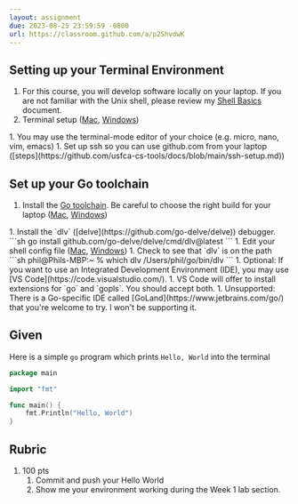 ```yaml
---
layout: assignment
due: 2023-08-25 23:59:59 -0800
url: https://classroom.github.com/a/p2ShvdwK
---
```


## Setting up your Terminal Environment

1. For this course, you will develop software locally on your laptop. If you are not familiar with the Unix shell, please review my [Shell Basics](https://github.com/usfca-cs-tools/docs/blob/main/shell-basics.md) document.
1. Terminal setup (<a href="#" onclick="toggle_display('terminal_mac')">Mac</a>, <a href="#" onclick="toggle_display('terminal_win')">Windows</a>)
<div id="terminal_mac" class="div-toggle" style="display:none" markdown=1>
For Mac:
- Apple's Terminal app should work ok
- I prefer [iTerm2](https://iterm2.com/) because it works well with my preferred terminal-mode editor, [micro](https://iterm2.com/)
</div>
<div id="terminal_win" class="div-toggle" style="display:none" markdown=1>
For Windows:
- I recommend using [Git For Windows](https://gitforwindows.org/). Git Bash offers a Unix-like shell environment.
- If you already have [Windows Subsystem for Linux](https://learn.microsoft.com/en-us/windows/wsl/install), that's also fine
</div>
1. You may use the terminal-mode editor of your choice (e.g. micro, nano, vim, emacs)
1. Set up ssh so you can use github.com from your laptop ([steps](https://github.com/usfca-cs-tools/docs/blob/main/ssh-setup.md))

## Set up your Go toolchain
1. Install the [Go toolchain](https://go.dev/dl/). Be careful to choose the right build for your laptop (<a href="#" onclick="toggle_display('go_mac')">Mac</a>, <a href="#" onclick="toggle_display('go_win')">Windows</a>)
<div id="go_mac" class="div-toggle" style="display:none" markdown=1>
For Mac:
- Newer Apple laptops with M1 or M2 processors need the `darwin-arm64` build
- Older Apple laptops with Intel processors need the `darwin-amd64` build
- The Go toolchain installs into `/usr/local/` and is automatically added to the `PATH` (by installing itself into `/etc/path.d/`)
    ```sh
    phil@Phils-MacBook-Pro:~ % which go
    /usr/local/go/bin/go

    phil@Phils-MacBook-Pro:~ % go version
    go version go1.20.5 darwin/arm64
    ```
</div>
<div id="go_win" class="div-toggle" style="display:none" markdown=1>
For Windows Git Bash:
- Windows laptops need the `windows-amd64` build
- The Go toolchain installs into `C:\Program Files\Go` and is added to the `PATH` automatically
    ```sh
    phil@PHILPETERSO43DB MINGW64 /
    $ which go
    /c/Program Files/Go/bin/go

    phil@PHILPETERSO43DB MINGW64 /
    $ go version
    go version go1.20.5 windows/amd64
    ```
</div>
1. Install the `dlv` ([delve](https://github.com/go-delve/delve)) debugger.
    ```sh
    go install github.com/go-delve/delve/cmd/dlv@latest
    ```
1. Edit your shell config file (<a href="#" onclick="toggle_display('dlv_mac')">Mac</a>, <a href="#" onclick="toggle_display('dlv_win')">Windows</a>)
<div id="dlv_mac" class="div-toggle" style="display:none" markdown=1>
For Mac:
- Edit `~/.zshrc`
- At the bottom of the file, add `export PATH=~/go/bin:$PATH`
- Apply the change to your shell: `source ~/.zshrc`
</div>
<div id="dlv_win" class="div-toggle" style="display:none" markdown=1>
For Windows Git Bash:
- Edit `~/.bashrc`
- At the bottom of the file, add `export PATH=~/go/bin:$PATH`
- Apply the change to your shell: `source ~/.bashrc`
</div>
1. Check to see that `dlv` is on the path
    ```sh
    phil@Phils-MBP:~ % which dlv
    /Users/phil/go/bin/dlv
    ```
1. Optional: If you want to use an Integrated Development Environment (IDE), you may use [VS Code](https://code.visualstudio.com/). 
    1. VS Code will offer to install extensions for `go` and `gopls`. You should accept both. 
1. Unsupported: There is a Go-specific IDE called [GoLand](https://www.jetbrains.com/go/) that you're welcome to try. I won't be supporting it.

## Given

Here is a simple `go` program which prints `Hello, World` into the terminal
```go
package main

import "fmt"

func main() {
    fmt.Println("Hello, World")
}
```

## Rubric
1. 100 pts
    1. Commit and push your Hello World
    1. Show me your environment working during the Week 1 lab section.

<script>
    function toggle_display(id_name) {
        var e = document.getElementById(id_name);
        if (e.style.display === "none") {
            e.style.display = "block";
        } else {
            e.style.display = "none";
        }
    }
</script>